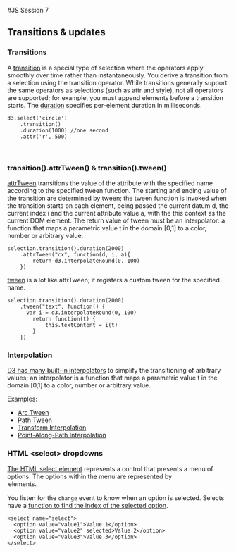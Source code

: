 #JS Session 7


## Transitions & updates
### Transitions

A [transition](https://github.com/mbostock/d3/wiki/Transitions) is a special type of selection where the operators apply smoothly over time rather than instantaneously. You derive a transition from a selection using the transition operator. While transitions generally support the same operators as selections (such as attr and style), not all operators are supported; for example, you must append elements before a transition starts. The [duration](https://github.com/mbostock/d3/wiki/Transitions#duration) specifies per-element duration in milliseconds.
	
	d3.select('circle')
		.transition()
		.duration(1000) //one second
		.attr('r', 500)

<br>

### transition().attrTween() & transition().tween()

[attrTween](https://github.com/mbostock/d3/wiki/Transitions#attrTween) transitions the value of the attribute with the specified name according to the specified tween function. The starting and ending value of the transition are determined by tween; the tween function is invoked when the transition starts on each element, being passed the current datum d, the current index i and the current attribute value a, with the this context as the current DOM element. The return value of tween must be an interpolator: a function that maps a parametric value t in the domain [0,1] to a color, number or arbitrary value.

	selection.transition().duration(2000)
	    .attrTween("cx", function(d, i, a){
			return d3.interpolateRound(0, 100)
	    })

[tween](https://github.com/mbostock/d3/wiki/Transitions#tween) is a lot like attrTween; it registers a custom tween for the specified name.

	selection.transition().duration(2000)
		.tween("text", function() {
		  var i = d3.interpolateRound(0, 100)
		  	return function(t) {
		    	this.textContent = i(t)
		  	}
		})

### Interpolation

[D3 has many built-in interpolators](https://github.com/mbostock/d3/wiki/Transitions#interpolation) to simplify the transitioning of arbitrary values; an interpolator is a function that maps a parametric value t in the domain [0,1] to a color, number or arbitrary value.
		
		
Examples:
	
* [Arc Tween](http://bl.ocks.org/mbostock/5100636)
* [Path Tween](https://bl.ocks.org/mbostock/3916621)
* [Transform Interpolation](http://bl.ocks.org/mbostock/3173784)
* [Point-Along-Path Interpolation](http://bl.ocks.org/mbostock/1705868)
	
### HTML &#60;select&#62; dropdowns

[The HTML select element](https://developer.mozilla.org/en-US/docs/Web/HTML/Element/select) represents a control that presents a menu of options. The options within the menu are represented by <option> elements.

You listen for the `change` event to know when an option is selected. Selects have a [function to find the index of the selected option](https://developer.mozilla.org/en-US/docs/Mozilla/Tech/XUL/Property/selectedIndex).

	<select name="select">
	  <option value="value1">Value 1</option> 
	  <option value="value2" selected>Value 2</option>
	  <option value="value3">Value 3</option>
	</select>

<br>


